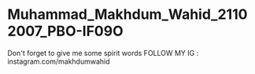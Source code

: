 # Muhammad_Makhdum_Wahid_21102007_PBO-IF09O

Don't forget to give me some spirit words
FOLLOW MY IG : instagram.com/makhdumwahid

